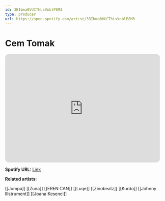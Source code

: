 ```yaml
---
id: 3BIbma0VUCThLsVnblP8M3
type: producer
url: https://open.spotify.com/artist/3BIbma0VUCThLsVnblP8M3
---
```

# Cem Tomak

<iframe style="border-radius:12px" src="https://open.spotify.com/embed/artist/3BIbma0VUCThLsVnblP8M3" width="100%" height="352" frameBorder="0" allowfullscreen="" allow="autoplay; clipboard-write; encrypted-media; fullscreen; picture-in-picture" loading="lazy"></iframe>

**Spotify URL:** [Link](https://open.spotify.com/artist/3BIbma0VUCThLsVnblP8M3)

**Related artists:**

[[Jumpa]]
[[Zuna]]
[[EREN CAN]]
[[Luqe]]
[[Zinobeatz]]
[[Kurdo]]
[[Johnny Illstrument]]
[[Joana Kesenci]]
